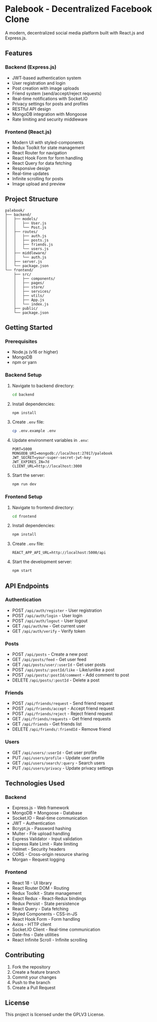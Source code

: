 # Palebook - Decentralized Facebook Clone

A modern, decentralized social media platform built with React.js and Express.js.

## Features

### Backend (Express.js)
- JWT-based authentication system
- User registration and login
- Post creation with image uploads
- Friend system (send/accept/reject requests)
- Real-time notifications with Socket.IO
- Privacy settings for posts and profiles
- RESTful API design
- MongoDB integration with Mongoose
- Rate limiting and security middleware

### Frontend (React.js)
- Modern UI with styled-components
- Redux Toolkit for state management
- React Router for navigation
- React Hook Form for form handling
- React Query for data fetching
- Responsive design
- Real-time updates
- Infinite scrolling for posts
- Image upload and preview

## Project Structure

```
palebook/
├── backend/
│   ├── models/
│   │   ├── User.js
│   │   └── Post.js
│   ├── routes/
│   │   ├── auth.js
│   │   ├── posts.js
│   │   ├── friends.js
│   │   └── users.js
│   ├── middleware/
│   │   └── auth.js
│   ├── server.js
│   └── package.json
└── frontend/
    ├── src/
    │   ├── components/
    │   ├── pages/
    │   ├── store/
    │   ├── services/
    │   ├── utils/
    │   ├── App.js
    │   └── index.js
    ├── public/
    └── package.json
```

## Getting Started

### Prerequisites
- Node.js (v16 or higher)
- MongoDB
- npm or yarn

### Backend Setup
1. Navigate to backend directory:
   ```bash
   cd backend
   ```

2. Install dependencies:
   ```bash
   npm install
   ```

3. Create `.env` file:
   ```bash
   cp .env.example .env
   ```

4. Update environment variables in `.env`:
   ```
   PORT=5000
   MONGODB_URI=mongodb://localhost:27017/palebook
   JWT_SECRET=your-super-secret-jwt-key
   JWT_EXPIRES_IN=7d
   CLIENT_URL=http://localhost:3000
   ```

5. Start the server:
   ```bash
   npm run dev
   ```

### Frontend Setup
1. Navigate to frontend directory:
   ```bash
   cd frontend
   ```

2. Install dependencies:
   ```bash
   npm install
   ```

3. Create `.env` file:
   ```
   REACT_APP_API_URL=http://localhost:5000/api
   ```

4. Start the development server:
   ```bash
   npm start
   ```

## API Endpoints

### Authentication
- POST `/api/auth/register` - User registration
- POST `/api/auth/login` - User login
- POST `/api/auth/logout` - User logout
- GET `/api/auth/me` - Get current user
- GET `/api/auth/verify` - Verify token

### Posts
- POST `/api/posts` - Create a new post
- GET `/api/posts/feed` - Get user feed
- GET `/api/posts/user/:userId` - Get user posts
- POST `/api/posts/:postId/like` - Like/unlike a post
- POST `/api/posts/:postId/comment` - Add comment to post
- DELETE `/api/posts/:postId` - Delete a post

### Friends
- POST `/api/friends/request` - Send friend request
- POST `/api/friends/accept` - Accept friend request
- POST `/api/friends/reject` - Reject friend request
- GET `/api/friends/requests` - Get friend requests
- GET `/api/friends` - Get friends list
- DELETE `/api/friends/:friendId` - Remove friend

### Users
- GET `/api/users/:userId` - Get user profile
- PUT `/api/users/profile` - Update user profile
- GET `/api/users/search/:query` - Search users
- PUT `/api/users/privacy` - Update privacy settings

## Technologies Used

### Backend
- Express.js - Web framework
- MongoDB + Mongoose - Database
- Socket.IO - Real-time communication
- JWT - Authentication
- Bcrypt.js - Password hashing
- Multer - File upload handling
- Express Validator - Input validation
- Express Rate Limit - Rate limiting
- Helmet - Security headers
- CORS - Cross-origin resource sharing
- Morgan - Request logging

### Frontend
- React 18 - UI library
- React Router DOM - Routing
- Redux Toolkit - State management
- React Redux - React-Redux bindings
- Redux Persist - State persistence
- React Query - Data fetching
- Styled Components - CSS-in-JS
- React Hook Form - Form handling
- Axios - HTTP client
- Socket.IO Client - Real-time communication
- Date-fns - Date utilities
- React Infinite Scroll - Infinite scrolling

## Contributing

1. Fork the repository
2. Create a feature branch
3. Commit your changes
4. Push to the branch
5. Create a Pull Request

## License

This project is licensed under the GPLV3 License.
